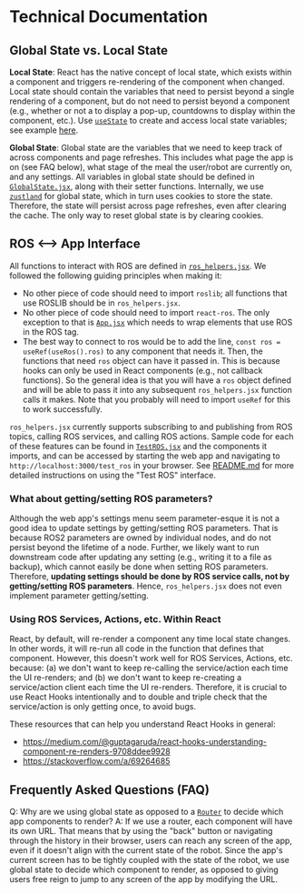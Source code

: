 # Technical Documentation

## Global State vs. Local State

**Local State**: React has the native concept of local state, which exists within a component and triggers re-rendering of the component when changed. Local state should contain the variables that need to persist beyond a single rendering of a component, but do not need to persist beyond a component (e.g., whether or not a to display a pop-up, countdowns to display within the component, etc.). Use [`useState`](https://react.dev/reference/react/useState) to create and access local state variables; see example [here](https://github.com/personalrobotics/feeding_web_interface/tree/main/feedingwebapp/src/Pages/Header/Header.jsx#L22).

**Global State**: Global state are the variables that we need to keep track of across components and page refreshes. This includes what page the app is on (see FAQ below), what stage of the meal the user/robot are currently on, and any settings. All variables in global state should be defined in [`GlobalState.jsx`](https://github.com/personalrobotics/feeding_web_interface/tree/main/feedingwebapp/src/Pages/GlobalState.jsx), along with their setter functions. Internally, we use [`zustland`](https://github.com/pmndrs/zustand) for global state, which in turn uses cookies to store the state. Therefore, the state will persist across page refreshes, even after clearing the cache. The only way to reset global state is by clearing cookies.

## ROS <--> App Interface

All functions to interact with ROS are defined in [`ros_helpers.jsx`](https://github.com/personalrobotics/feeding_web_interface/tree/main/feedingwebapp/src/ros/ros_helpers.jsx). We followed the following guiding principles when making it:
- No other piece of code should need to import `roslib`; all functions that use ROSLIB should be in `ros_helpers.jsx`.
- No other piece of code should need to import `react-ros`. The only exception to that is [`App.jsx`](https://github.com/personalrobotics/feeding_web_interface/tree/main/feedingwebapp/src/App.jsx) which needs to wrap elements that use ROS in the ROS tag.
- The best way to connect to ros would be to add the line, `const ros = useRef(useRos().ros)` to any component that needs it. Then, the functions that need `ros` object can have it passed in. This is because hooks can only be used in React components (e.g., not callback functions). So the general idea is that you will have a `ros` object defined and will be able to pass it into any subsequent `ros_helpers.jsx` function calls it makes. Note that you probably will need to import `useRef` for this to work successfully. 

`ros_helpers.jsx` currently supports subscribing to and publishing from ROS topics, calling ROS services, and calling ROS actions. Sample code for each of these features can be found in [`TestROS.jsx`](https://github.com/personalrobotics/feeding_web_interface/tree/main/feedingwebapp/src/ros/TestROS.jsx) and the components it imports, and can be accessed by starting the web app and navigating to `http://localhost:3000/test_ros` in your browser. See [README.md](https://github.com/personalrobotics/feeding_web_interface/tree/main/feedingwebapp/README.md) for more detailed instructions on using the "Test ROS" interface.

### What about getting/setting ROS parameters?

Although the web app's settings menu seem parameter-esque it is not a good idea to update settings by getting/setting ROS parameters. That is because ROS2 parameters are owned by individual nodes, and do not persist beyond the lifetime of a node. Further, we likely want to run downstream code after updating any setting (e.g., writing it to a file as backup), which cannot easily be done when setting ROS parameters. Therefore, **updating settings should be done by ROS service calls, not by getting/setting ROS parameters**. Hence, `ros_helpers.jsx` does not even implement parameter getting/setting.

### Using ROS Services, Actions, etc. Within React

React, by default, will re-render a component any time local state changes. In other words, it will re-run all code in the function that defines that component. However, this doesn't work well for ROS Services, Actions, etc. because: (a) we don't want to keep re-calling the service/action each time the UI re-renders; and (b) we don't want to keep re-creating a service/action client each time the UI re-renders. Therefore, it is crucial to use React Hooks intentionally and to double and triple check that the service/action is only getting once, to avoid bugs.

These resources that can help you understand React Hooks in general:
- https://medium.com/@guptagaruda/react-hooks-understanding-component-re-renders-9708ddee9928
- https://stackoverflow.com/a/69264685

## Frequently Asked Questions (FAQ)

Q: Why are we using global state as opposed to a [`Router`](https://www.w3schools.com/react/react_router.asp) to decide which app components to render?
A: If we use a router, each component will have its own URL. That means that by using the "back" button or navigating through the history in their browser, users can reach any screen of the app, even if it doesn't align with the current state of the robot. Since the app's current screen has to be tightly coupled with the state of the robot, we use global state to decide which component to render, as opposed to giving users free reign to jump to any screen of the app by modifying the URL.